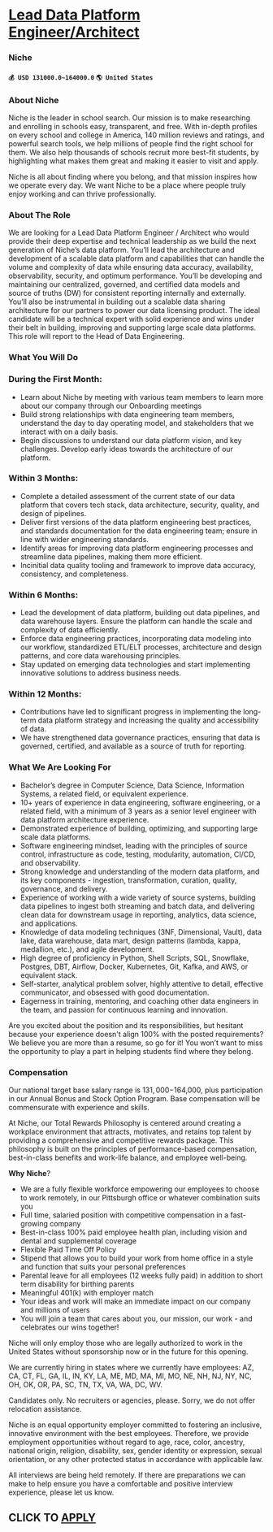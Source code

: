 # [Lead Data Platform Engineer/Architect](https://www.remotewlb.com/apply/lead-data-platform-engineer-architect)  
### Niche  
#### `💰 USD 131000.0~164000.0` `🌎 United States`  

### About Niche

Niche is the leader in school search. Our mission is to make researching and enrolling in schools easy, transparent, and free. With in-depth profiles on every school and college in America, 140 million reviews and ratings, and powerful search tools, we help millions of people find the right school for them. We also help thousands of schools recruit more best-fit students, by highlighting what makes them great and making it easier to visit and apply.

Niche is all about finding where you belong, and that mission inspires how we operate every day. We want Niche to be a place where people truly enjoy working and can thrive professionally.

### About The Role

We are looking for a Lead Data Platform Engineer / Architect who would provide their deep expertise and technical leadership as we build the next generation of Niche’s data platform. You’ll lead the architecture and development of a scalable data platform and capabilities that can handle the volume and complexity of data while ensuring data accuracy, availability, observability, security, and optimum performance. You’ll be developing and maintaining our centralized, governed, and certified data models and source of truths (DW) for consistent reporting internally and externally. You’ll also be instrumental in building out a scalable data sharing architecture for our partners to power our data licensing product. The ideal candidate will be a technical expert with solid experience and wins under their belt in building, improving and supporting large scale data platforms. This role will report to the Head of Data Engineering.

### What You Will Do

### During the First Month:

  * Learn about Niche by meeting with various team members to learn more about our company through our Onboarding meetings
  * Build strong relationships with data engineering team members, understand the day to day operating model, and stakeholders that we interact with on a daily basis.
  * Begin discussions to understand our data platform vision, and key challenges. Develop early ideas towards the architecture of our platform.

### Within 3 Months:

  * Complete a detailed assessment of the current state of our data platform that covers tech stack, data architecture, security, quality, and design of pipelines.
  * Deliver first versions of the data platform engineering best practices, and standards documentation for the data engineering team; ensure in line with wider engineering standards.
  * Identify areas for improving data platform engineering processes and streamline data pipelines, making them more efficient.
  * Incinitial data quality tooling and framework to improve data accuracy, consistency, and completeness.

### Within 6 Months:

  * Lead the development of data platform, building out data pipelines, and data warehouse layers. Ensure the platform can handle the scale and complexity of data efficiently.
  * Enforce data engineering practices, incorporating data modeling into our workflow, standardized ETL/ELT processes, architecture and design patterns, and core data warehousing principles.
  * Stay updated on emerging data technologies and start implementing innovative solutions to address business needs.

### Within 12 Months:

  * Contributions have led to significant progress in implementing the long-term data platform strategy and increasing the quality and accessibility of data.
  * We have strengthened data governance practices, ensuring that data is governed, certified, and available as a source of truth for reporting.

### What We Are Looking For

  * Bachelor’s degree in Computer Science, Data Science, Information Systems, a related field, or equivalent experience.
  * 10+ years of experience in data engineering, software engineering, or a related field, with a minimum of 3 years as a senior level engineer with data platform architecture experience.
  * Demonstrated experience of building, optimizing, and supporting large scale data platforms.
  * Software engineering mindset, leading with the principles of source control, infrastructure as code, testing, modularity, automation, CI/CD, and observability.
  * Strong knowledge and understanding of the modern data platform, and its key components - ingestion, transformation, curation, quality, governance, and delivery.
  * Experience of working with a wide variety of source systems, building data pipelines to ingest both streaming and batch data, and delivering clean data for downstream usage in reporting, analytics, data science, and applications.
  * Knowledge of data modeling techniques (3NF, Dimensional, Vault), data lake, data warehouse, data mart, design patterns (lambda, kappa, medallion, etc.), and agile development.
  * High degree of proficiency in Python, Shell Scripts, SQL, Snowflake, Postgres, DBT, Airflow, Docker, Kubernetes, Git, Kafka, and AWS, or equivalent stack.
  * Self-starter, analytical problem solver, highly attentive to detail, effective communicator, and obsessed with good documentation.
  * Eagerness in training, mentoring, and coaching other data engineers in the team, and passion for continuous learning and innovation.

Are you excited about the position and its responsibilities, but hesitant because your experience doesn't align 100% with the posted requirements? We believe you are more than a resume, so go for it! You won’t want to miss the opportunity to play a part in helping students find where they belong.

### Compensation

Our national target base salary range is $131,000-$164,000, plus participation in our Annual Bonus and Stock Option Program. Base compensation will be commensurate with experience and skills.

At Niche, our Total Rewards Philosophy is centered around creating a workplace environment that attracts, motivates, and retains top talent by providing a comprehensive and competitive rewards package. This philosophy is built on the principles of performance-based compensation, best-in-class benefits and work-life balance, and employee well-being.

 **Why** **Niche**?

  * We are a fully flexible workforce empowering our employees to choose to work remotely, in our Pittsburgh office or whatever combination suits you
  * Full time, salaried position with competitive compensation in a fast-growing company
  * Best-in-class 100% paid employee health plan, including vision and dental and supplemental coverage
  * Flexible Paid Time Off Policy
  * Stipend that allows you to build your work from home office in a style and function that suits your personal preferences
  * Parental leave for all employees (12 weeks fully paid) in addition to short term disability for birthing parents
  * Meaningful 401(k) with employer match
  * Your ideas and work will make an immediate impact on our company and millions of users
  * You will join a team that cares about you, our mission, our work - and celebrates our wins together!

Niche will only employ those who are legally authorized to work in the United States without sponsorship now or in the future for this opening.

We are currently hiring in states where we currently have employees: AZ, CA, CT, FL, GA, IL, IN, KY, LA, ME, MD, MA, MI, MO, NE, NH, NJ, NY, NC, OH, OK, OR, PA, SC, TN, TX, VA, WA, DC, WV.

Candidates only. No recruiters or agencies, please. Sorry, we do not offer relocation assistance.

Niche is an equal opportunity employer committed to fostering an inclusive, innovative environment with the best employees. Therefore, we provide employment opportunities without regard to age, race, color, ancestry, national origin, religion, disability, sex, gender identity or expression, sexual orientation, or any other protected status in accordance with applicable law.

All interviews are being held remotely. If there are preparations we can make to help ensure you have a comfortable and positive interview experience, please let us know.

  
## CLICK TO [APPLY](https://www.remotewlb.com/apply/lead-data-platform-engineer-architect)

